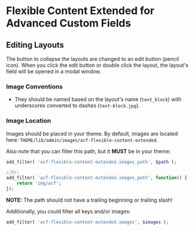 # Flexible Content Extended for Advanced Custom Fields

## Editing Layouts

The button to collapse the layouts are changed to an edit button (pencil icon). When you click the edit button or double click the layout, the layout's field will be opened in a modal window.

### Image Conventions

-   They should be named based on the layout's name (`text_block`) with underscores converted to dashes (`text-block.jpg`).

### Image Location

Images should be placed in your theme. By default, images are located here: `THEME/lib/admin/images/acf-flexible-content-extended`.

Also note that you can filter this path, but it **MUST** be in your theme:

```php
add_filter( 'acf-flexible-content-extended.images_path', $path );

//Ex:
add_filter( 'acf-flexible-content-extended.images_path', function() {
    return 'img/acf';
});


```

**NOTE:** The path should not have a trailing beginning or trailing slash!

Additionally, you could filter all keys and/or images:

```php
add_filter( 'acf-flexible-content-extended.images', $images );
```
